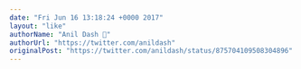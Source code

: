 ```yaml
---
date: "Fri Jun 16 13:18:24 +0000 2017"
layout: "like"
authorName: "Anil Dash 🥭"
authorUrl: "https://twitter.com/anildash"
originalPost: "https://twitter.com/anildash/status/875704109508304896"
---
```

